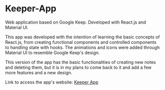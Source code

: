 # Keeper-App
Web application based on Google Keep. Developed with React.js and Material UI.

This app was developed with the intention of learning the basic concepts of React.js, from creating functional components and controlled components to handling state with hooks. The animations and icons were added through Material UI to resemble Google Keep's design.

This version of the app has the basic functionalities of creating new notes and deleting them, but it is in my plans to come back to it and add a few more features and a new design.

Link to access the app's website: [Keeper App](https://andre-gabos.github.io/keeper-app/index.html)
